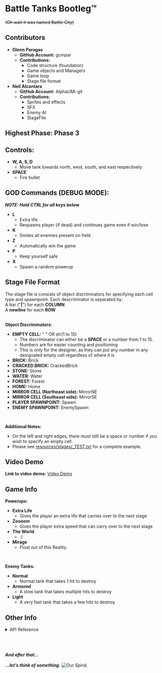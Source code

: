 # Battle Tanks Bootleg:tm:
~~(Oh wait it was named Battle City)~~

## Contributors
+ **Glenn Paragas**
    - **GitHub Account:** gcmpar
    - **Contributions:**
        - Code structure (foundation)
        - Game objects and Managers
        - Game loop
        - Stage file format
+ **Neil Alcantara**
    - **GitHub Account:** AlphaUMi-git
    - **Contributions:**
        - Sprites and effects
        - SFX
        - Enemy AI
        - StageFile

## Highest Phase: Phase 3
## Controls:
+ **W, A, S, D**
    - Move tank towards north, west, south, and east respectively
+ **SPACE**
    - Fire bullet

## GOD Commands (DEBUG MODE):
***NOTE: Hold CTRL for all keys below***
+ **L**
    - Extra life
    - Respawns player (if dead) and continues game even if win/lose
+ **K**
    - Smites all enemies present on field
+ **Z**
    - Automatically win the game
+ **P**
    - Keep yourself safe
+ **X**
    - Spawn a random powerup


## Stage File Format

The stage file is consists of object discriminators for specifying each cell type and spawnpoint. Each descriminator is separated by:<br>
A bar ("**|**") for each **COLUMN**<br>
A **newline** for each **ROW**<br>
<br>

**Object Discriminators:**
+ **EMPTY CELL:** " " OR str(1 to  15)
    - The discriminator can either be a **SPACE** or a number from 1 to 15.
    - Numbers are for easier counting and positioning
    - This is only for the designer, as they can put any number in any designated empty cell regardless of where it is
+ **BRICK:** Brick
+ **CRACKED BRICK:** CrackedBrick
+ **STONE:** Stone
+ **WATER:** Water
+ **FOREST:** Forest
+ **HOME:** Home
+ **MIRROR CELL (Northeast side):** MirrorNE
+ **MIRROR CELL (Southeast side):** MirrorSE
+ **PLAYER SPAWNPOINT:** Spawn
+ **ENEMY SPAWNPOINT:** EnemySpawn

<br>

**Additional Notes:**
+ On the left and right edges, there must still be a space or number if you wish to specify an empty cell.
+ Please see [resources/stages/_TEST.txt](resources/stages/_TEST.txt) for a complete example.

## Video Demo
**Link to video demo:** [Video Demo](https://drive.google.com/file/d/1crLGKkDuElTDd-_8w_MuMgPRSOfbxdGt/view?usp=sharing)


## Game Info
**Powerups:**
+ **Extra Life**
    - Gives the player an extra life that carries over to the next stage
+ **Zoooom**
    - Gives the player extra speed that can carry over to the next stage
+ **The World**
    - :)
+ **Mirage**
    - Float out of this Reality.

<br>

**Enemy Tanks:**
+ **Normal**
    - Normal tank that takes 1 hit to destroy
+ **Armored**
    - A slow tank that takes multiple hits to destroy
+ **Light**
    - A very fast tank that takes a few hits to destroy

## Other Info
<details>
<summary>API Reference</summary>

</details>

<br>
<br>
<br>

***And after that...***
<br>
<br>
***...let's think of something.***
![Our Spiral.](https://drive.google.com/uc?export=view&id=1E2eW1mRyY0Hhv_J3BPIXDXaafsEwl7uK)
